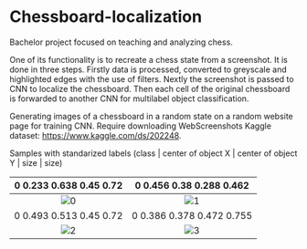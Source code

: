 # Chessboard-localization

Bachelor project focused on teaching and analyzing chess.

One of its functionality is to recreate a chess state from a screenshot. It is done in three steps. Firstly data is processed, converted to greyscale and highlighted edges with the use of filters. Nextly the screenshot is passed to CNN to localize the chessboard. Then each cell of the original chessboard is forwarded to another CNN for multilabel object classification. 

Generating images of a chessboard in a random state on a random website page for training CNN. Require downloading WebScreenshots Kaggle dataset: https://www.kaggle.com/ds/202248.

Samples with standarized labels (class | center of object X | center of object Y | size | size)

0  0.233  0.638  0.45  0.72| 0  0.456  0.38  0.288  0.462
:-------------------------:|:-------------------------: 
![0](https://user-images.githubusercontent.com/25713523/121088066-7f2c9b00-c7e5-11eb-9692-90eb15793cc5.png)|![1](https://user-images.githubusercontent.com/25713523/121088069-7fc53180-c7e5-11eb-8b85-9bbd9c26aa5a.png)
0  0.493  0.513  0.45  0.72 | 0  0.386  0.378  0.472  0.755
![2](https://user-images.githubusercontent.com/25713523/121088071-805dc800-c7e5-11eb-97f5-f9b46fb192df.png)|![3](https://user-images.githubusercontent.com/25713523/121088073-805dc800-c7e5-11eb-8bf0-6824ab30a7f3.png)
